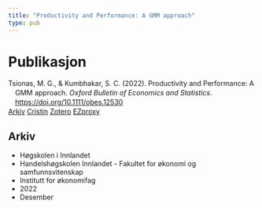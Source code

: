 ```yaml
---
title: "Productivity and Performance: A GMM approach"
type: pub
---
```

<h1>Publikasjon</h1>
<article id="csl-bib-container-FMLKWC6F" class="csl-bib-container">
  <div class="csl-bib-body" style="line-height: 1.35; padding-left: 1em; text-indent:-1em;">
  <div class="csl-entry">Tsionas, M. G., &amp; Kumbhakar, S. C. (2022). Productivity and Performance: A GMM approach. <i>Oxford Bulletin of Economics and Statistics</i>. <a href="https://doi.org/10.1111/obes.12530">https://doi.org/10.1111/obes.12530</a></div>
</div>
  <div class="csl-bib-buttons">
    <a href="#taxonomy-article-FMLKWC6F" class="csl-bib-button">Arkiv</a>
    <a href="https://app.cristin.no/results/show.jsf?id=2094412" alt="Cristin URL" class="csl-bib-button">Cristin</a>
    <a href="http://zotero.org/groups/5022929/items/FMLKWC6F" alt="Zotero URL" class="csl-bib-button">Zotero</a>
    <a href="http://ezproxy.inn.no/login?url=https://doi.org/10.1111/obes.12530" class="csl-bib-button">EZproxy</a>
  </div>
  <div id="csl-bib-meta-container-FMLKWC6F"></div>
</article>
<div id="csl-bib-meta-FMLKWC6F" class="csl-bib-meta">
  <article id="taxonomy-article-FMLKWC6F" class="taxonomy-article">
    <h1>Arkiv</h1>
    <ul>
      <li>Høgskolen i Innlandet</li>
      <li>Handelshøgskolen Innlandet - Fakultet for økonomi og samfunnsvitenskap</li>
      <li>Institutt for økonomifag</li>
      <li>2022</li>
      <li>Desember</li>
    </ul>
  </article>
</div>
